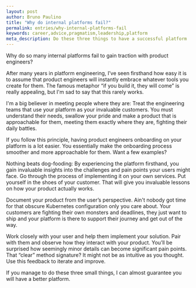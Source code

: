 ```yaml
---
layout: post
author: Bruno Paulino
title: "Why do internal platforms fail?"
permalink: entries/why-internal-platforms-fail
keywords: career,advice,pragmatism,leadership,platform
meta_description: Do these three things to have a successful platform
---
```


Why do so many internal platforms fail to gain traction with product engineers?

After many years in platform engineering, I’ve seen firsthand how easy it is to
assume that product engineers will instantly embrace whatever tools you create
for them. The famous metaphor “if you build it, they will come” is really
appealing, but I'm sad to say that this rarely works.

I'm a big believer in meeting people where they are: Treat the engineering teams
that use your platform as your invaluable customers. You must understand their
needs, swallow your pride and make a product that is approachable for them,
meeting them exactly where they are, fighting their daily battles.

If you follow this principle, having product engineers onboarding on your
platform is a lot easier. You essentially make the onboarding process smoother
and more approachable for them. Want a few examples?

Nothing beats dog-fooding: By experiencing the platform firsthand, you gain
invaluable insights into the challenges and pain points your users might face.
Go through the process of implementing it on your own services. Put yourself in
the shoes of your customer. That will give you invaluable lessons on how your
product actually works.

Document your product from the user’s perspective. Ain't nobody got time for
that obscure Kubernetes configuration only you care about. Your customers are
fighting their own monsters and deadlines, they just want to ship and your
platform is there to support their journey and get out of the way.

Work closely with your user and help them implement your solution. Pair with
them and observe how they interact with your product. You’ll be surprised how
seemingly minor details can become significant pain points. That “clear” method
signature? It might not be as intuitive as you thought. Use this feedback to
iterate and improve.

If you manage to do these three small things, I can almost guarantee you will
have a better platform.
